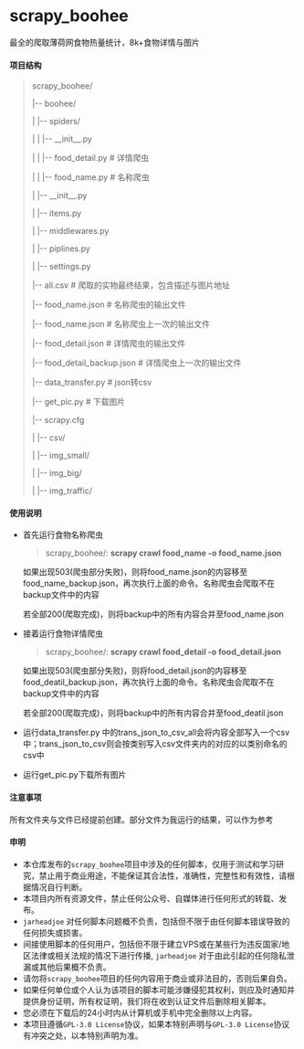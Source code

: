# scrapy_boohee
最全的爬取薄荷网食物热量统计，8k+食物详情与图片

#### 项目结构

> scrapy_boohee/
>
> |-- boohee/
>
> |	|-- spiders/ 
>
> |	|	|-- \_\_init\_\_.py
>
> |	|	|-- food_detail.py # 详情爬虫
>
> |	|	|-- food_name.py # 名称爬虫
>
> |	|-- \_\_init\_\_.py
>
> |	|-- items.py
>
> |	|-- middlewares.py
>
> |	|-- piplines.py
>
> |	|-- settings.py
>
> |-- all.csv # 爬取的实物最终结果，包含描述与图片地址
>
> |-- food_name.json # 名称爬虫的输出文件
>
> |-- food_name.json # 名称爬虫上一次的输出文件
>
> |-- food_detail.json # 详情爬虫的输出文件
>
> |-- food_detail_backup.json # 详情爬虫上一次的输出文件
>
> |-- data_transfer.py # json转csv
>
> |-- get_pic.py # 下载图片
>
> |-- scrapy.cfg
>
> |	|-- csv/ 
>
> |	|-- img_small/ 
>
> |	|-- img_big/ 
>
> |	|-- img_traffic/ 



#### 使用说明

- 首先运行食物名称爬虫

  > scrapy_boohee/: __scrapy crawl food_name -o food_name.json__

  如果出现503(爬虫部分失败)，则将food_name.json的内容移至food_name_backup.json，再次执行上面的命令。名称爬虫会爬取不在backup文件中的内容

  若全部200(爬取完成)，则将backup中的所有内容合并至food_name.json

- 接着运行食物详情爬虫

  > scrapy_boohee/: __scrapy crawl food_detail -o food_detail.json__

  如果出现503(爬虫部分失败)，则将food_detail.json的内容移至food_deatil_backup.json，再次执行上面的命令。名称爬虫会爬取不在backup文件中的内容

  若全部200(爬取完成)，则将backup中的所有内容合并至food_deatil.json

- 运行data_transfer.py 中的trans_json_to_csv_all会将内容全部写入一个csv中；trans_json_to_csv则会按类别写入csv文件夹内的对应的以类别命名的csv中

- 运行get_pic.py下载所有图片

#### 注意事项

所有文件夹与文件已经提前创建。部分文件为我运行的结果，可以作为参考

#### 申明

- 本仓库发布的`scrapy_boohee`项目中涉及的任何脚本，仅用于测试和学习研究，禁止用于商业用途，不能保证其合法性，准确性，完整性和有效性，请根据情况自行判断。
- 本项目内所有资源文件，禁止任何公众号、自媒体进行任何形式的转载、发布。
- `jarheadjoe` 对任何脚本问题概不负责，包括但不限于由任何脚本错误导致的任何损失或损害。
- 间接使用脚本的任何用户，包括但不限于建立VPS或在某些行为违反国家/地区法律或相关法规的情况下进行传播, `jarheadjoe` 对于由此引起的任何隐私泄漏或其他后果概不负责。
- 请勿将`scrapy_boohee`项目的任何内容用于商业或非法目的，否则后果自负。
- 如果任何单位或个人认为该项目的脚本可能涉嫌侵犯其权利，则应及时通知并提供身份证明，所有权证明，我们将在收到认证文件后删除相关脚本。
- 您必须在下载后的24小时内从计算机或手机中完全删除以上内容。
- 本项目遵循`GPL-3.0 License`协议，如果本特别声明与`GPL-3.0 License`协议有冲突之处，以本特别声明为准。







